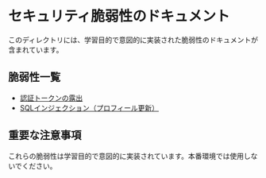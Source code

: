 # セキュリティ脆弱性のドキュメント

このディレクトリには、学習目的で意図的に実装された脆弱性のドキュメントが含まれています。

## 脆弱性一覧
- [認証トークンの露出](./auth/auth-token-exposure.md)
- [SQLインジェクション（プロフィール更新）](./profile/injection-profile-update.md)

## 重要な注意事項
これらの脆弱性は学習目的で意図的に実装されています。本番環境では使用しないでください。
